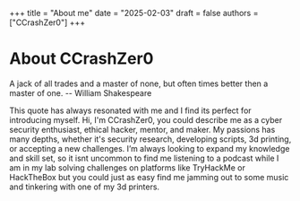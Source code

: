 +++
title = "About me"
date = "2025-02-03"
draft = false
authors = ["CCrashZer0"]
+++

# About CCrashZer0

<!--{{< figure src="/images/avatar.png" width="400">}} <!--This works... DO NOT CHANGE!-->

A jack of all trades and a master of none, but often times better then a master of one. -- William Shakespeare

This quote has always resonated with me and I find its perfect for introducing myself.
Hi, I'm CCrashZer0, you could describe me as a cyber security enthusiast, ethical hacker, mentor, and maker. My passions has many depths, whether it's security research, developing scripts, 3d printing, or accepting a new challenges.  I’m always looking to expand my knowledge and skill set, so it isnt uncommon to find me listening to a podcast while I am in my lab solving challenges on platforms like TryHackMe or HackTheBox but you could just as easy find me jamming out to some music and tinkering with one of my 3d printers.
